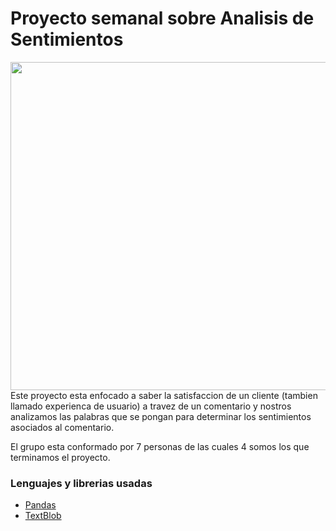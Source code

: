 # Proyecto semanal sobre Analisis de Sentimientos
<img src="https://i.ibb.co/hVPqFtn/aprende-python-para-cienca-de-datos.png" width="525"/>
Este proyecto esta enfocado a saber la satisfaccion de un cliente (tambien llamado experienca de usuario) a travez de un comentario y nostros analizamos las palabras que se pongan para determinar los sentimientos asociados al comentario.

El grupo esta conformado por 7 personas de las cuales 4 somos los que terminamos el proyecto.


###  Lenguajes y librerias usadas
- [Pandas](https://www.learnpython.org/es/Pandas%20Basics)
- [TextBlob](https://textblob.readthedocs.io/en/dev/) 
